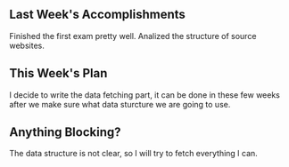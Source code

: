## Last Week's Accomplishments

Finished the first exam pretty well. 
Analized the structure of source websites.

## This Week's Plan

I decide to write the data fetching part, it can be done in these few weeks after we make sure what data sturcture we are going to use.

## Anything Blocking?

The data structure is not clear, so I will try to fetch everything I can.